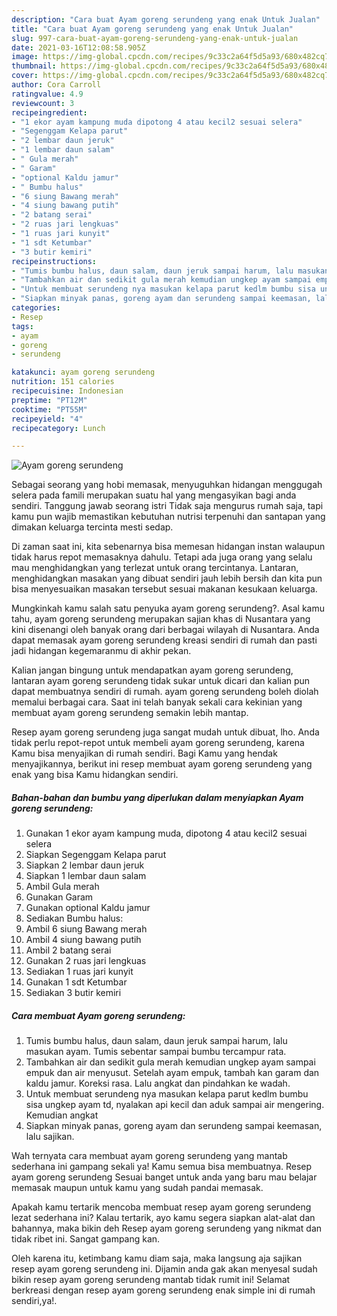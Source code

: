 ```yaml
---
description: "Cara buat Ayam goreng serundeng yang enak Untuk Jualan"
title: "Cara buat Ayam goreng serundeng yang enak Untuk Jualan"
slug: 997-cara-buat-ayam-goreng-serundeng-yang-enak-untuk-jualan
date: 2021-03-16T12:08:58.905Z
image: https://img-global.cpcdn.com/recipes/9c33c2a64f5d5a93/680x482cq70/ayam-goreng-serundeng-foto-resep-utama.jpg
thumbnail: https://img-global.cpcdn.com/recipes/9c33c2a64f5d5a93/680x482cq70/ayam-goreng-serundeng-foto-resep-utama.jpg
cover: https://img-global.cpcdn.com/recipes/9c33c2a64f5d5a93/680x482cq70/ayam-goreng-serundeng-foto-resep-utama.jpg
author: Cora Carroll
ratingvalue: 4.9
reviewcount: 3
recipeingredient:
- "1 ekor ayam kampung muda dipotong 4 atau kecil2 sesuai selera"
- "Segenggam Kelapa parut"
- "2 lembar daun jeruk"
- "1 lembar daun salam"
- " Gula merah"
- " Garam"
- "optional Kaldu jamur"
- " Bumbu halus"
- "6 siung Bawang merah"
- "4 siung bawang putih"
- "2 batang serai"
- "2 ruas jari lengkuas"
- "1 ruas jari kunyit"
- "1 sdt Ketumbar"
- "3 butir kemiri"
recipeinstructions:
- "Tumis bumbu halus, daun salam, daun jeruk sampai harum, lalu masukan ayam. Tumis sebentar sampai bumbu tercampur rata."
- "Tambahkan air dan sedikit gula merah kemudian ungkep ayam sampai empuk dan air menyusut. Setelah ayam empuk, tambah kan garam dan kaldu jamur. Koreksi rasa. Lalu angkat dan pindahkan ke wadah."
- "Untuk membuat serundeng nya masukan kelapa parut kedlm bumbu sisa ungkep ayam td, nyalakan api kecil dan aduk sampai air mengering. Kemudian angkat"
- "Siapkan minyak panas, goreng ayam dan serundeng sampai keemasan, lalu sajikan."
categories:
- Resep
tags:
- ayam
- goreng
- serundeng

katakunci: ayam goreng serundeng 
nutrition: 151 calories
recipecuisine: Indonesian
preptime: "PT12M"
cooktime: "PT55M"
recipeyield: "4"
recipecategory: Lunch

---
```



![Ayam goreng serundeng](https://img-global.cpcdn.com/recipes/9c33c2a64f5d5a93/680x482cq70/ayam-goreng-serundeng-foto-resep-utama.jpg)

Sebagai seorang yang hobi memasak, menyuguhkan hidangan menggugah selera pada famili merupakan suatu hal yang mengasyikan bagi anda sendiri. Tanggung jawab seorang istri Tidak saja mengurus rumah saja, tapi kamu pun wajib memastikan kebutuhan nutrisi terpenuhi dan santapan yang dimakan keluarga tercinta mesti sedap.

Di zaman  saat ini, kita sebenarnya bisa memesan hidangan instan walaupun tidak harus repot memasaknya dahulu. Tetapi ada juga orang yang selalu mau menghidangkan yang terlezat untuk orang tercintanya. Lantaran, menghidangkan masakan yang dibuat sendiri jauh lebih bersih dan kita pun bisa menyesuaikan masakan tersebut sesuai makanan kesukaan keluarga. 



Mungkinkah kamu salah satu penyuka ayam goreng serundeng?. Asal kamu tahu, ayam goreng serundeng merupakan sajian khas di Nusantara yang kini disenangi oleh banyak orang dari berbagai wilayah di Nusantara. Anda dapat memasak ayam goreng serundeng kreasi sendiri di rumah dan pasti jadi hidangan kegemaranmu di akhir pekan.

Kalian jangan bingung untuk mendapatkan ayam goreng serundeng, lantaran ayam goreng serundeng tidak sukar untuk dicari dan kalian pun dapat membuatnya sendiri di rumah. ayam goreng serundeng boleh diolah memalui berbagai cara. Saat ini telah banyak sekali cara kekinian yang membuat ayam goreng serundeng semakin lebih mantap.

Resep ayam goreng serundeng juga sangat mudah untuk dibuat, lho. Anda tidak perlu repot-repot untuk membeli ayam goreng serundeng, karena Kamu bisa menyajikan di rumah sendiri. Bagi Kamu yang hendak menyajikannya, berikut ini resep membuat ayam goreng serundeng yang enak yang bisa Kamu hidangkan sendiri.

<!--inarticleads1-->

##### Bahan-bahan dan bumbu yang diperlukan dalam menyiapkan Ayam goreng serundeng:

1. Gunakan 1 ekor ayam kampung muda, dipotong 4 atau kecil2 sesuai selera
1. Siapkan Segenggam Kelapa parut
1. Siapkan 2 lembar daun jeruk
1. Siapkan 1 lembar daun salam
1. Ambil  Gula merah
1. Gunakan  Garam
1. Gunakan optional Kaldu jamur
1. Sediakan  Bumbu halus:
1. Ambil 6 siung Bawang merah
1. Ambil 4 siung bawang putih
1. Ambil 2 batang serai
1. Gunakan 2 ruas jari lengkuas
1. Sediakan 1 ruas jari kunyit
1. Gunakan 1 sdt Ketumbar
1. Sediakan 3 butir kemiri




<!--inarticleads2-->

##### Cara membuat Ayam goreng serundeng:

1. Tumis bumbu halus, daun salam, daun jeruk sampai harum, lalu masukan ayam. Tumis sebentar sampai bumbu tercampur rata.
1. Tambahkan air dan sedikit gula merah kemudian ungkep ayam sampai empuk dan air menyusut. Setelah ayam empuk, tambah kan garam dan kaldu jamur. Koreksi rasa. Lalu angkat dan pindahkan ke wadah.
1. Untuk membuat serundeng nya masukan kelapa parut kedlm bumbu sisa ungkep ayam td, nyalakan api kecil dan aduk sampai air mengering. Kemudian angkat
1. Siapkan minyak panas, goreng ayam dan serundeng sampai keemasan, lalu sajikan.




Wah ternyata cara membuat ayam goreng serundeng yang mantab sederhana ini gampang sekali ya! Kamu semua bisa membuatnya. Resep ayam goreng serundeng Sesuai banget untuk anda yang baru mau belajar memasak maupun untuk kamu yang sudah pandai memasak.

Apakah kamu tertarik mencoba membuat resep ayam goreng serundeng lezat sederhana ini? Kalau tertarik, ayo kamu segera siapkan alat-alat dan bahannya, maka bikin deh Resep ayam goreng serundeng yang nikmat dan tidak ribet ini. Sangat gampang kan. 

Oleh karena itu, ketimbang kamu diam saja, maka langsung aja sajikan resep ayam goreng serundeng ini. Dijamin anda gak akan menyesal sudah bikin resep ayam goreng serundeng mantab tidak rumit ini! Selamat berkreasi dengan resep ayam goreng serundeng enak simple ini di rumah sendiri,ya!.

